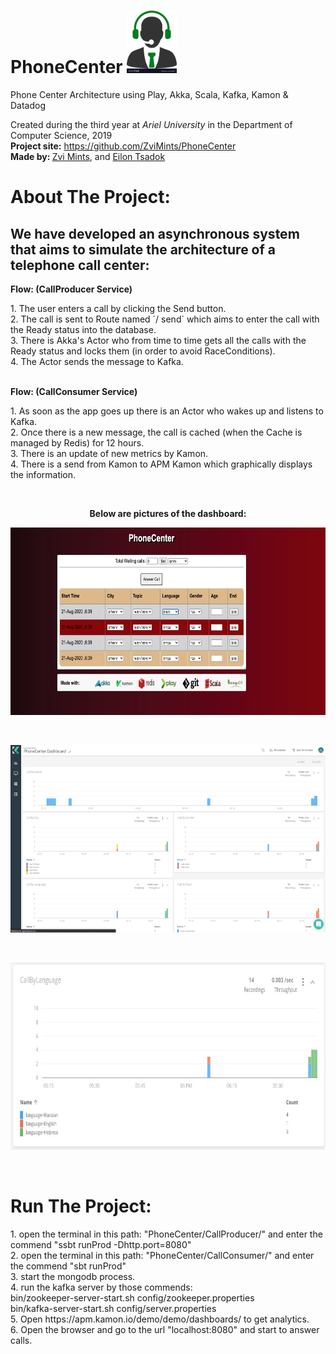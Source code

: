 # PhoneCenter  <img src="./images/phone_center_icon.jpg"  width="80px" height="100px"/>
Phone Center Architecture using Play, Akka, Scala, Kafka, Kamon &amp; Datadog
<p>Created during the third year at <em>Ariel University</em> in the 
Department of Computer Science, 2019 <br /> 
<strong>Project site:</strong>&nbsp;<a href="https://github.com/ZviMints/PhoneCenter">https://github.com/ZviMints/PhoneCenter</a><br /> 
<strong>Made by: </strong> <a href="https://github.com/ZviMints">Zvi Mints</a>, and <a href="https://github.com/eilon26">Eilon Tsadok</a></p>
<h1>About The Project:</h1>
<h2> We have developed an asynchronous system that aims to simulate the architecture of a telephone call center:</h2>
<strong>Flow: (CallProducer Service)</strong>
<p>1. The user enters a call by clicking the Send button.</br>
2. The call is sent to Route named `/ send` which aims to enter the call with the Ready status into the database.</br>
3. There is Akka's Actor who from time to time gets all the calls with the Ready status and locks them (in order to avoid RaceConditions).</br>
4. The Actor sends the message to Kafka.</br></p>
</br>
<strong>Flow: (CallConsumer Service)</strong>
<p>1. As soon as the app goes up there is an Actor who wakes up and listens to Kafka.</br>
2. Once there is a new message, the call is cached (when the Cache is managed by Redis) for 12 hours.</br>
3. There is an update of new metrics by Kamon.</br>
4. There is a send from Kamon to APM Kamon which graphically displays the information.</br><p>
</br>
<p style="text-align: center;"><strong>Below are pictures of the dashboard:</strong></p>
<p><img src="./images/callsView.jpeg" width="750px" height="300px" /></p></br>
<p><img src="./images/dashboard1.jpeg" width="750px" height="300px" /></p></br>
<p><img src="./images/dashboard2.jpeg" width="750px" height="300px" /></p></br>
<h1>Run The Project:</h1>
1. open the terminal in this path: "PhoneCenter/CallProducer/" and enter the commend "ssbt runProd -Dhttp.port=8080" </br>
2. open the terminal in this path: "PhoneCenter/CallConsumer/" and enter the commend "sbt runProd" </br>
3. start the mongodb process.</br>
4. run the kafka server by those commends:</br>
        bin/zookeeper-server-start.sh config/zookeeper.properties</br>
        bin/kafka-server-start.sh config/server.properties</br>
5. Open https://apm.kamon.io/demo/demo/dashboards/ to get analytics.</br>
6. Open the browser and go to the url "localhost:8080" and start to answer calls.</br>






